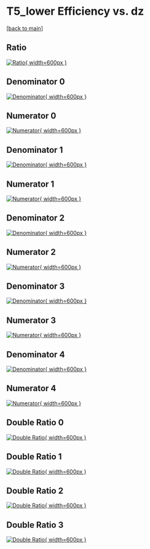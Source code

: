 # T5_lower Efficiency vs. dz

[[back to main](./)]



## Ratio

[![Ratio](../mtv/var/T5_lower_base_211_0_eff_dz.png){ width=600px }](../mtv/var/T5_lower_base_211_0_eff_dz.pdf)

## Denominator 0

[![Denominator](../mtv/den/T5_lower_base_211_0_eff_dz_den0.png){ width=600px }](../mtv/den/T5_lower_base_211_0_eff_dz_den0.pdf)

## Numerator 0

[![Numerator](../mtv/num/T5_lower_base_211_0_eff_dz_num0.png){ width=600px }](../mtv/num/T5_lower_base_211_0_eff_dz_num0.pdf)

## Denominator 1

[![Denominator](../mtv/den/T5_lower_base_211_0_eff_dz_den1.png){ width=600px }](../mtv/den/T5_lower_base_211_0_eff_dz_den1.pdf)

## Numerator 1

[![Numerator](../mtv/num/T5_lower_base_211_0_eff_dz_num1.png){ width=600px }](../mtv/num/T5_lower_base_211_0_eff_dz_num1.pdf)

## Denominator 2

[![Denominator](../mtv/den/T5_lower_base_211_0_eff_dz_den2.png){ width=600px }](../mtv/den/T5_lower_base_211_0_eff_dz_den2.pdf)

## Numerator 2

[![Numerator](../mtv/num/T5_lower_base_211_0_eff_dz_num2.png){ width=600px }](../mtv/num/T5_lower_base_211_0_eff_dz_num2.pdf)

## Denominator 3

[![Denominator](../mtv/den/T5_lower_base_211_0_eff_dz_den3.png){ width=600px }](../mtv/den/T5_lower_base_211_0_eff_dz_den3.pdf)

## Numerator 3

[![Numerator](../mtv/num/T5_lower_base_211_0_eff_dz_num3.png){ width=600px }](../mtv/num/T5_lower_base_211_0_eff_dz_num3.pdf)

## Denominator 4

[![Denominator](../mtv/den/T5_lower_base_211_0_eff_dz_den4.png){ width=600px }](../mtv/den/T5_lower_base_211_0_eff_dz_den4.pdf)

## Numerator 4

[![Numerator](../mtv/num/T5_lower_base_211_0_eff_dz_num4.png){ width=600px }](../mtv/num/T5_lower_base_211_0_eff_dz_num4.pdf)

## Double Ratio 0

[![Double Ratio](../mtv/ratio/T5_lower_base_211_0_eff_dz_ratio0.png){ width=600px }](../mtv/ratio/T5_lower_base_211_0_eff_dz_ratio0.pdf)

## Double Ratio 1

[![Double Ratio](../mtv/ratio/T5_lower_base_211_0_eff_dz_ratio1.png){ width=600px }](../mtv/ratio/T5_lower_base_211_0_eff_dz_ratio1.pdf)

## Double Ratio 2

[![Double Ratio](../mtv/ratio/T5_lower_base_211_0_eff_dz_ratio2.png){ width=600px }](../mtv/ratio/T5_lower_base_211_0_eff_dz_ratio2.pdf)

## Double Ratio 3

[![Double Ratio](../mtv/ratio/T5_lower_base_211_0_eff_dz_ratio3.png){ width=600px }](../mtv/ratio/T5_lower_base_211_0_eff_dz_ratio3.pdf)

